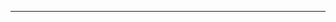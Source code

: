 <!--
CO_OP_TRANSLATOR_METADATA:
{
  "original_hash": "cffce88f960004dcc957455277e790f9",
  "translation_date": "2025-08-27T23:44:54+00:00",
  "source_file": "03-GettingStarted/05-stdio-server/README.md",
  "language_code": "ms"
}
-->


---

